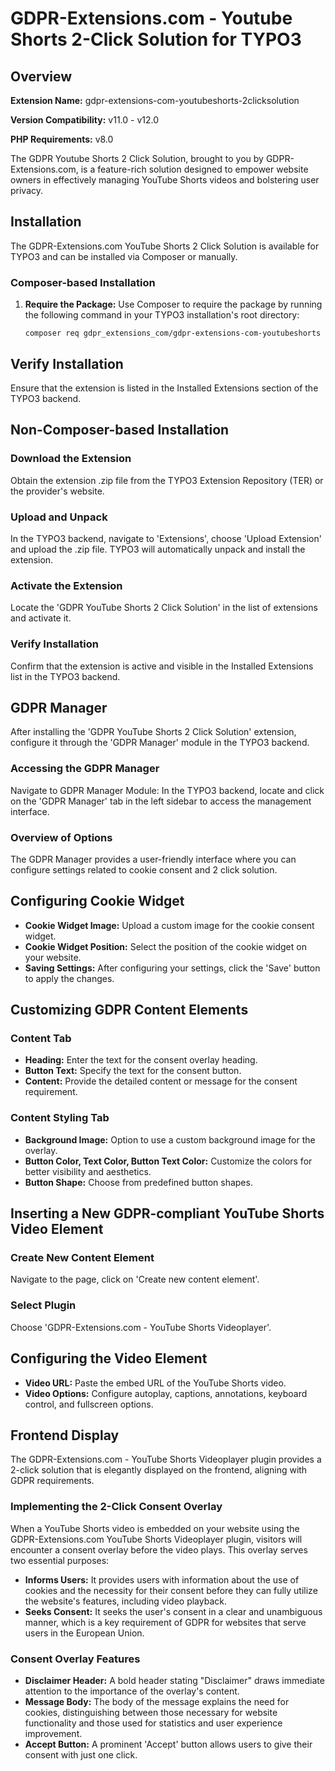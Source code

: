 #  GDPR-Extensions.com - Youtube Shorts 2-Click Solution for TYPO3

## Overview

**Extension Name:** gdpr-extensions-com-youtubeshorts-2clicksolution

**Version Compatibility:** v11.0 - v12.0

**PHP Requirements:** v8.0

The GDPR Youtube Shorts 2 Click Solution, brought to you by GDPR-Extensions.com, is a feature-rich solution designed to empower website owners in effectively managing YouTube Shorts videos and bolstering user privacy.

## Installation

The GDPR-Extensions.com YouTube Shorts 2 Click Solution is available for TYPO3 and can be installed via Composer or manually.

### Composer-based Installation

1. **Require the Package:**
   Use Composer to require the package by running the following command in your TYPO3 installation's root directory:
   ```shell
   composer req gdpr_extensions_com/gdpr-extensions-com-youtubeshorts

## Verify Installation
Ensure that the extension is listed in the Installed Extensions section of the TYPO3 backend.

## Non-Composer-based Installation

### Download the Extension
Obtain the extension .zip file from the TYPO3 Extension Repository (TER) or the provider's website.

### Upload and Unpack
In the TYPO3 backend, navigate to 'Extensions', choose 'Upload Extension' and upload the .zip file. TYPO3 will automatically unpack and install the extension.

### Activate the Extension
Locate the 'GDPR YouTube Shorts 2 Click Solution' in the list of extensions and activate it.

### Verify Installation
Confirm that the extension is active and visible in the Installed Extensions list in the TYPO3 backend.

## GDPR Manager
After installing the 'GDPR YouTube Shorts 2 Click Solution' extension, configure it through the 'GDPR Manager' module in the TYPO3 backend.

### Accessing the GDPR Manager
Navigate to GDPR Manager Module: In the TYPO3 backend, locate and click on the 'GDPR Manager' tab in the left sidebar to access the management interface.

### Overview of Options
The GDPR Manager provides a user-friendly interface where you can configure settings related to cookie consent and 2 click solution.

## Configuring Cookie Widget
- **Cookie Widget Image:** Upload a custom image for the cookie consent widget.
- **Cookie Widget Position:** Select the position of the cookie widget on your website.
- **Saving Settings:** After configuring your settings, click the 'Save' button to apply the changes.

## Customizing GDPR Content Elements

### Content Tab
- **Heading:** Enter the text for the consent overlay heading.
- **Button Text:** Specify the text for the consent button.
- **Content:** Provide the detailed content or message for the consent requirement.

### Content Styling Tab
- **Background Image:** Option to use a custom background image for the overlay.
- **Button Color, Text Color, Button Text Color:** Customize the colors for better visibility and aesthetics.
- **Button Shape:** Choose from predefined button shapes.

## Inserting a New GDPR-compliant YouTube Shorts Video Element

### Create New Content Element
Navigate to the page, click on 'Create new content element'.

### Select Plugin
Choose 'GDPR-Extensions.com - YouTube Shorts Videoplayer'.

## Configuring the Video Element
- **Video URL:** Paste the embed URL of the YouTube Shorts video.
- **Video Options:** Configure autoplay, captions, annotations, keyboard control, and fullscreen options.

## Frontend Display
The GDPR-Extensions.com - YouTube Shorts Videoplayer plugin provides a 2-click solution that is elegantly displayed on the frontend, aligning with GDPR requirements.

### Implementing the 2-Click Consent Overlay
When a YouTube Shorts video is embedded on your website using the GDPR-Extensions.com YouTube Shorts Videoplayer plugin, visitors will encounter a consent overlay before the video plays. This overlay serves two essential purposes:
- **Informs Users:** It provides users with information about the use of cookies and the necessity for their consent before they can fully utilize the website's features, including video playback.
- **Seeks Consent:** It seeks the user's consent in a clear and unambiguous manner, which is a key requirement of GDPR for websites that serve users in the European Union.

### Consent Overlay Features
- **Disclaimer Header:** A bold header stating "Disclaimer" draws immediate attention to the importance of the overlay's content.
- **Message Body:** The body of the message explains the need for cookies, distinguishing between those necessary for website functionality and those used for statistics and user experience improvement.
- **Accept Button:** A prominent 'Accept' button allows users to give their consent with just one click.

